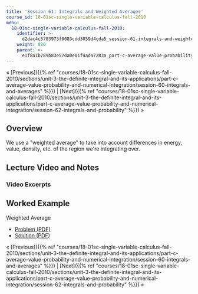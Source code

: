 ```yaml
---
title: 'Session 61: Integrals and Weighted Averages'
course_id: 18-01sc-single-variable-calculus-fall-2010
menu:
  18-01sc-single-variable-calculus-fall-2010:
    identifier: >-
      d2dac4c5783973f0083cdd3859d4cda5_session-61-integrals-and-weighted-averages
    weight: 820
    parent: >-
      e1f8a1b789b83e57da0e01f4ada7283a_part-c-average-value-probability-and-numerical-integration
---
```

« [Previous]({{% ref "courses/18-01sc-single-variable-calculus-fall-2010/sections/unit-3-the-definite-integral-and-its-applications/part-c-average-value-probability-and-numerical-integration/session-60-integrals-and-averages" %}}) | [Next]({{% ref "courses/18-01sc-single-variable-calculus-fall-2010/sections/unit-3-the-definite-integral-and-its-applications/part-c-average-value-probability-and-numerical-integration/session-62-integrals-and-probability" %}}) »

Overview
--------

We use a "weighted average" to take into account differences in energy, value, density, etc. of the region we're integrating over.

Lecture Video and Notes
-----------------------

### Video Excerpts

Worked Example
--------------

Weighted Average

*   [Problem (PDF)](https://open-learning-course-data-ci.s3.amazonaws.com/18-01sc-single-variable-calculus-fall-2010/0e1ce7ab28c31951d09be951dc4a0ec0_MIT18_01SCF10_ex61prb.pdf "Open in a new window.")
*   [Solution (PDF)](https://open-learning-course-data-ci.s3.amazonaws.com/18-01sc-single-variable-calculus-fall-2010/e491560602afb9eb66201df662246a52_MIT18_01SCF10_ex61sol.pdf "Open in a new window.")

« [Previous]({{% ref "courses/18-01sc-single-variable-calculus-fall-2010/sections/unit-3-the-definite-integral-and-its-applications/part-c-average-value-probability-and-numerical-integration/session-60-integrals-and-averages" %}}) | [Next]({{% ref "courses/18-01sc-single-variable-calculus-fall-2010/sections/unit-3-the-definite-integral-and-its-applications/part-c-average-value-probability-and-numerical-integration/session-62-integrals-and-probability" %}}) »